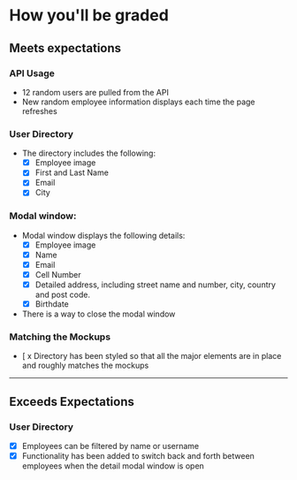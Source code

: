 # How you'll be graded

## Meets expectations
### API Usage
- 12 random users are pulled from the API
- New random employee information displays each time the page refreshes

### User Directory
- The directory includes the following:
    - [x] Employee image
    - [x] First and Last Name
    - [x] Email
    - [x] City

### Modal window:
- Modal window displays the following details:
    - [x] Employee image
    - [x] Name
    - [x] Email
    - [x] Cell Number
    - [x] Detailed address, including street name and number, city, country and post code.
    - [x] Birthdate
- There is a way to close the modal window

### Matching the Mockups
- [ x Directory has been styled so that all the major elements are in place and roughly matches the mockups

---

## Exceeds Expectations
### User Directory
- [x] Employees can be filtered by name or username
- [x] Functionality has been added to switch back and forth between employees when the detail modal window is open